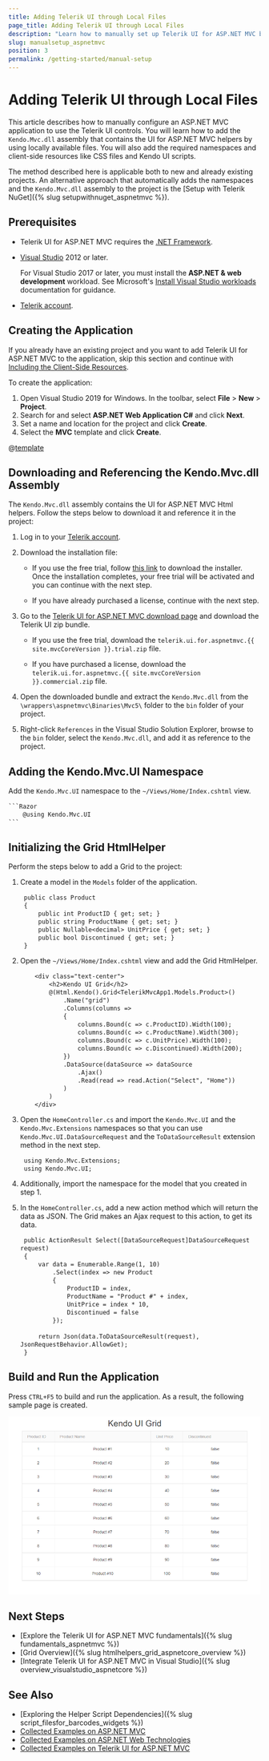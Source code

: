 ```yaml
---
title: Adding Telerik UI through Local Files
page_title: Adding Telerik UI through Local Files
description: "Learn how to manually set up Telerik UI for ASP.NET MVC by using local files in a sample project created with Visual Studio."
slug: manualsetup_aspnetmvc
position: 3
permalink: /getting-started/manual-setup
---
```


# Adding Telerik UI through Local Files

This article describes how to manually configure an ASP.NET MVC application to use the Telerik UI controls. You will learn how to add the `Kendo.Mvc.dll` assembly that contains the UI for ASP.NET MVC helpers by using locally available files. You will also add the required namespaces and client-side resources like CSS files and Kendo UI scripts.

The method described here is applicable both to new and already existing projects. An alternative approach that automatically adds the namespaces and the `Kendo.Mvc.dll` assembly to the project is the [Setup with Telerik NuGet]({% slug setupwithnuget_aspnetmvc %}). 

## Prerequisites

* Telerik UI for ASP.NET MVC requires the <a href="https://dotnet.microsoft.com/download/dotnet-framework" target="_blank">.NET Framework</a>.

* [Visual Studio](https://www.visualstudio.com/downloads/) 2012 or later.

   For Visual Studio 2017 or later, you must install the **ASP.NET & web development** workload. See Microsoft's <a href="/docs.microsoft.com/en-us/visualstudio/install/install-visual-studio?view=vs-2019#step-4---choose-workloads" target="_blank">Install Visual Studio workloads</a> documentation for guidance.
   
* [Telerik account](https://www.telerik.com/account).

## Creating the Application

If you already have an existing project and you want to add Telerik UI for ASP.NET MVC to the application, skip this section and continue with [Including the Client-Side Resources](#including-the-client-side-resources).

To create the application:

1. Open Visual Studio 2019 for Windows. In the toolbar, select **File** > **New** > **Project**.  
1. Search for and select **ASP.NET Web Application C#** and click **Next**.
1. Set a name and location for the project and click **Create**.
1. Select the **MVC** template and click **Create**.

@[template](/_contentTemplates/mvc/add-client-side-resources.md#including-client-side-resources)

## Downloading and Referencing the Kendo.Mvc.dll Assembly

The `Kendo.Mvc.dll` assembly contains the UI for ASP.NET MVC Html helpers. Follow the steps below to download it and reference it in the project:

1. Log in to your [Telerik account](https://www.telerik.com/login/v2/telerik).

1. Download the installation file:

    * If you use the free trial, follow [this link](https://www.telerik.com/try/ui-for-asp.net-mvc) to download the installer. Once the installation completes, your free trial will be activated and you can continue with the next step.

    * If you have already purchased a license, continue with the next step.

1. Go to the [Telerik UI for ASP.NET MVC download page](https://www.telerik.com/account/product-download?product=KENDOUIMVC) and download the Telerik UI zip bundle.

	* If you use the free trial, download the `telerik.ui.for.aspnetmvc.{{ site.mvcCoreVersion }}.trial.zip` file.

    * If you have purchased a license, download the `telerik.ui.for.aspnetmvc.{{ site.mvcCoreVersion }}.commercial.zip` file.

1. Open the downloaded bundle and extract the `Kendo.Mvc.dll` from the `\wrappers\aspnetmvc\Binaries\Mvc5\` folder to the `bin` folder of your project. 

1. Right-click `References` in the Visual Studio Solution Explorer, browse to the `bin` folder, select the `Kendo.Mvc.dll`, and add it as reference to the project.

## Adding the Kendo.Mvc.UI Namespace

Add the `Kendo.Mvc.UI` namespace to the `~/Views/Home/Index.cshtml` view. 

    ```Razor
        @using Kendo.Mvc.UI
    ```

## Initializing the Grid HtmlHelper 

Perform the steps below to add a Grid to the project:

1. Create a model in the `Models` folder of the application.

        public class Product
        {
            public int ProductID { get; set; }
            public string ProductName { get; set; }
            public Nullable<decimal> UnitPrice { get; set; }
            public bool Discontinued { get; set; }
        }

1. Open the `~/Views/Home/Index.cshtml` view and add the Grid HtmlHelper.

    ```Razor
        <div class="text-center">
			<h2>Kendo UI Grid</h2>
			@(Html.Kendo().Grid<TelerikMvcApp1.Models.Product>()
				.Name("grid")
				.Columns(columns =>
				{
					columns.Bound(c => c.ProductID).Width(100);
					columns.Bound(c => c.ProductName).Width(300);
					columns.Bound(c => c.UnitPrice).Width(100);
					columns.Bound(c => c.Discontinued).Width(200);
				})
				.DataSource(dataSource => dataSource
					.Ajax()
					.Read(read => read.Action("Select", "Home"))
				)
			)
		</div>
    ```
1. Open the `HomeController.cs` and import the `Kendo.Mvc.UI` and the `Kendo.Mvc.Extensions` namespaces so that you can use `Kendo.Mvc.UI.DataSourceRequest` and the `ToDataSourceResult` extension method in the next step.

    	using Kendo.Mvc.Extensions;
    	using Kendo.Mvc.UI;

1. Additionally, import the namespace for the model that you created in step 1.

1. In the `HomeController.cs`, add a new action method which will return the data as JSON. The Grid makes an Ajax request to this action, to get its data.

        public ActionResult Select([DataSourceRequest]DataSourceRequest request)
        {
            var data = Enumerable.Range(1, 10)
                .Select(index => new Product
                {
                    ProductID = index,
                    ProductName = "Product #" + index,
                    UnitPrice = index * 10,
                    Discontinued = false
                });

            return Json(data.ToDataSourceResult(request), JsonRequestBehavior.AllowGet);
        }

## Build and Run the Application 

Press `CTRL+F5` to build and run the application. As a result, the following sample page is created.

![{{ site.product_short }} Sample page](../getting-started-mvc/images/sample-page.png)

## Next Steps

* [Explore the Telerik UI for ASP.NET MVC fundamentals]({% slug fundamentals_aspnetmvc %})
* [Grid Overview]({% slug htmlhelpers_grid_aspnetcore_overview %})
* [Integrate Telerik UI for ASP.NET MVC in Visual Studio]({% slug overview_visualstudio_aspnetcore %})

## See Also

* [Exploring the Helper Script Dependencies]({% slug script_filesfor_barcodes_widgets %})
* [Collected Examples on ASP.NET MVC](https://github.com/telerik/kendo-examples-asp-net-mvc)
* [Collected Examples on ASP.NET Web Technologies](https://github.com/telerik/kendo-examples-asp-net)
* [Collected Examples on Telerik UI for ASP.NET MVC](https://github.com/telerik/ui-for-aspnet-mvc-examples)
